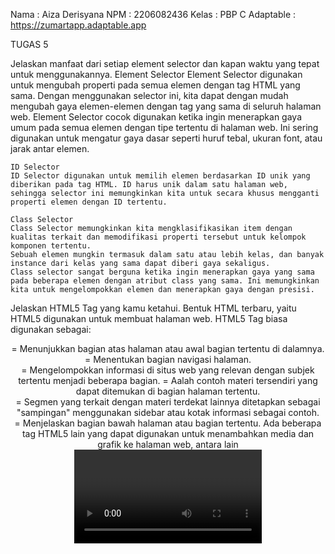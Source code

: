 Nama        : Aiza Derisyana
NPM         : 2206082436
Kelas       : PBP C
Adaptable   : https://zumartapp.adaptable.app



TUGAS 5

Jelaskan manfaat dari setiap element selector dan kapan waktu yang tepat untuk menggunakannya. 
    Element Selector 
    Element Selector digunakan untuk mengubah properti pada semua elemen dengan tag HTML yang sama. Dengan menggunakan selector ini,  kita dapat dengan mudah mengubah gaya elemen-elemen dengan tag yang sama di seluruh halaman web. Element Selector cocok digunakan ketika ingin menerapkan gaya umum pada semua elemen dengan tipe tertentu di halaman web. Ini sering digunakan untuk mengatur gaya dasar seperti huruf tebal, ukuran font, atau jarak antar elemen.

    ID Selector 
    ID Selector digunakan untuk memilih elemen berdasarkan ID unik yang diberikan pada tag HTML. ID harus unik dalam satu halaman web, sehingga selector ini memungkinkan kita untuk secara khusus mengganti properti elemen dengan ID tertentu.

    Class Selector 
    Class Selector memungkinkan kita mengklasifikasikan item dengan kualitas terkait dan memodifikasi properti tersebut untuk kelompok komponen tertentu.
    Sebuah elemen mungkin termasuk dalam satu atau lebih kelas, dan banyak instance dari kelas yang sama dapat diberi gaya sekaligus.
    Class selector sangat berguna ketika ingin menerapkan gaya yang sama pada beberapa elemen dengan atribut class yang sama. Ini memungkinkan kita untuk mengelompokkan elemen dan menerapkan gaya dengan presisi.

Jelaskan HTML5 Tag yang kamu ketahui.
    Bentuk HTML terbaru, yaitu HTML5 digunakan untuk membuat halaman web. HTML5 Tag biasa digunakan sebagai:
    <header> = Menunjukkan bagian atas halaman atau awal bagian tertentu di dalamnya.
    <nav> = Menentukan bagian navigasi halaman.
    <section> = Mengelompokkan informasi di situs web yang relevan dengan subjek tertentu menjadi beberapa bagian.
    <Artikel> = Aalah contoh materi tersendiri yang dapat ditemukan di bagian halaman tertentu.
    <aside> = Segmen yang terkait dengan materi terdekat lainnya ditetapkan sebagai "sampingan" menggunakan sidebar atau kotak informasi sebagai contoh.
    <footer> = Menjelaskan bagian bawah halaman atau bagian tertentu.
    Ada beberapa tag HTML5 lain yang dapat digunakan untuk menambahkan media dan grafik ke halaman web, antara lain <video>, <audio>, <canvas>, dan <svg>. 

Jelaskan perbedaan antara margin dan padding.
    Margin dan padding adalah properti CSS yang digunakan untuk mengatur ruang di sekitar dan di dalam elemen HTML, yang digunakan dalam desain dan tata letak web untuk menentukan ruang antara elemen dan komponen di sekitarnya serta ruang antara konten elemen dan batasnya. Perbedaan keduanya adalah margin, yang memiliki nilai default 0, dapat diberikan hingga empat kali untuk setiap elemen, menentukan jarak dari tepi elemen dan menyisakan ruang di sekitarnya tanpa mengubah ukurannya. Di sisi lain, padding hanya dapat diberikan hingga empat kali untuk setiap elemen dan menentukan jarak dari dalam elemen, memberikan ruang di dalam elemen, dan dapat membuat elemen lebih besar atau lebih kecil. Padding memiliki nilai default 0. 

Jelaskan perbedaan antara framework CSS Tailwind dan Bootstrap. Kapan 
    sebaiknya kita menggunakan Bootstrap daripada Tailwind, dan sebaliknya?
    Perbedaan antara framework CSS Tailwind dan Bootstrap adalah Tailwind membangun tampilan dengan menggabungkan kelas-kelas utilitas yang telah didefinisikan sebelumnya, memiliki file CSS yang lebih kecil, memberikan fleksibilitas dan adaptabilitas tinggi terhadap proyek, tetapi memerlukan pembelajaran yang lebih curam. Sementara itu, Bootstrap menggunakan gaya dan komponen yang telah didefinisikan, memiliki file CSS yang lebih besar, sering menghasilkan tampilan yang konsisten di seluruh proyek, dan memiliki pembelajaran yang lebih cepat untuk pemula karena dapat mulai dengan komponen yang telah didefinisikan.
    Bootstrap dapat menjadi pilihan yang tepat jika ingin membuat situs web lengkap dengan banyak komponen siap pakai dan gaya yang lebih kontemporer. Hal ini karena bootstrap memiliki semua karakteristik tersebut. Namun, ukuran file yang dimiliki Bootstrap lebih tinggi.
    Di sisi lain, Tailwind bisa menjadi pilihan yang baik jika ingin membuat komponen secara modular, memiliki kontrol lebih besar terhadap desain, dan memberikan tampilan yang lebih minimalis. Tailwind dapat memberikan transmisi yang lebih besar dalam hal desain dan memiliki ukuran file yang lebih kecil.

Jelaskan bagaimana cara kamu mengimplementasikan checklist di atas secara step-by-step
    1. Tambahkan Bootstrap, CSS, JS ke aplikasi melalu templates/base.html seperti berikut
    <meta name="viewport" content="width=device-width, initial-scale=1">
        {% endblock meta %}
        <link href="https://cdn.jsdelivr.net/npm/bootstrap@5.3.2/dist/css/bootstrap.min.css" rel="stylesheet" integrity="sha384-T3c6CoIi6uLrA9TneNEoa7RxnatzjcDSCmG1MXxSR1GAsXEV/Dwwykc2MPK8M2HN" crossorigin="anonymous">
        <script src="https://code.jquery.com/jquery-3.6.0.min.js" integrity="sha384-KyZXEAg3QhqLMpG8r+J4jsl5c9zdLKaUk5Ae5f5b1bw6AUn5f5v8FZJoMxm6f5cH1" crossorigin="anonymous"></script>
        <script src="https://cdn.jsdelivr.net/npm/@popperjs/core@2.11.8/dist/umd/popper.min.js" integrity="sha384-I7E8VVD/ismYTF4hNIPjVp/Zjvgyol6VFvRkX/vR+Vc4jQkC+hVqc2pM8ODewa9r" crossorigin="anonymous"></script>
        <script src="https://cdn.jsdelivr.net/npm/bootstrap@5.3.2/dist/js/bootstrap.min.js" integrity="sha384-BBtl+eGJRgqQAUMxJ7pMwbEyER4l1g+O15P+16Ep7Q9Q+zqX6gSbd85u4mG4QzX+" crossorigin="anonymous"></script>
    </head>
    2. Menambahkan navigation bar di main.html
    3. Menambah fitur edit_item dalam main/views.py seperti berikut
    def edit_item(request, id):
        product = Items.objects.get(pk = id)
        form = ItemForm(request.POST or None, instance=product)
    if form.is_valid() and request.method == "POST":
        # Simpan form dan kembali ke halaman awal
        form.save()
        return HttpResponseRedirect(reverse('main:show_main'))
    context = {'form': form}
    return render(request, "edit_item.html", context)
    4. Mebuat berkas baru yaitu edit_item.html dalam main/templates seperti berikut

	    </style>
	    <div class="content-container">
	    <h1>Edit Item</h1>
	    <form method="POST">
	    {% csrf_token %}
	    <table>
	        {{ form.as_table }}
	        <tr>
	            <td></td>
	            <td>
	                <input type="submit" value="Edit Item"/>
	            </td>
	        </tr>
	    </table>
	    </form>

    {% endblock %}
    Lalu menambahkan selectronya 
    5. Membuka main/urls.py lalu menambah ‘’’from main.views import edit_item’’’
    6. Tambahkan ‘’’path('edit-item/<int:id>', edit_item, name='edit_item'),’’’ dalam urlspatterns
    7. Dalam main.html di main/templates, tambahkan kode berikut
	    <td>
	        <a href="{% url 'main:edit_item' item.pk %}">
	            <button>Edit</button>
	        </a>
    8. Menambah fitur delete_item dalam main/views.py seperti berikut
	    def delete_item(request, id):
	    item = Items.objects.get(pk = id)
	    item.delete()
	    return HttpResponseRedirect(reverse('main:show_main'))

    9. Membuka main/urls.py lalu menambah ‘’’from main.views import delete_item’’’
    10. Tambahkan ‘’’path('delete/<int:id>', delete_item, name='delete_item'), ‘’’dalam urlspatterns
    11. Dalam main.html di main/templates, tambahkan kode berikut
	    </a>
	        <a href="{% url 'main:delete_item' item.pk %}">
	            <button>Delete</button>
	        </a>
    12. Jalankan aplikasi dengan ‘’’python manage.py runserver’’’ dan buka http://localhost:8000  

===========================================================================================================================================================
===========================================================================================================================================================

Tugas 4

Apa itu Django UserCreationForm, dan jelaskan apa kelebihan dan kekurangannya?
UserCreationForm dalam Django adalah formulir bawaan yang sangat berguna untuk membuat formulir pendaftaran pengguna dalam aplikasi web dengan cepat. Kelebihannya dari UserCreationForm yaitu kemudahan penggunaan, validasi otomatis untuk memastikan bahwa input yang dimasukkan oleh pengguna valid dan sesuai dengan kebutuhan aplikasi dan integrasi yang baik dengan sistem keamanan Django. Kekurangannya adalah keterbatasan fitur untuk pendaftaran karena hanya menyediakan field untuk username, password, dan email. Serta Tampilan default yang mungkin tidak sesuai dengan desain aplikasi yang dibuat, sehingga perlu dilakukan penyesuaian tampilan.

Apa perbedaan antara autentikasi dan otorisasi dalam konteks Django, dan mengapa keduanya penting?
    Autentikasi adalah proses verifikasi identitas pengguna dengan memeriksa apakah username dan password yang dimasukkan oleh pengguna cocok dengan data yang tersimpan di database. Autentikasi adalah langkah pertama dalam menjaga keamanan aplikasi dan mencegah akses oleh pengguna yang tidak sah. Autentikasi penting untuk memastikan bahwa hanya pengguna yang identitasnya terverifikasi memiliki hak akses ke aplikasi atau sumber daya tertentu.
    Otorisasi adalah proses penentuan hak akses pengguna setelah identitasnya terverifikasi dengan memeriksa apakah pengguna memiliki hak akses untuk melakukan tindakan tertentu, seperti mengedit atau menghapus data. Otorisasi membantu melindungi data sensitif dan menghindari penyalahgunaan sumber daya aplikasi. Otorisasi penting untuk mengendalikan tingkat akses dan hak pengguna dalam aplikasi.
    Kedua hal ini penting karena keduanya bekerja sama untuk memastikan bahwa hanya pengguna yang sah yang dapat mengakses aplikasi dan melakukan tindakan tertentu, dengan begitu autentikasi dan otorisasi dapat membantu melindungi data sensitif dari akses yang tidak sah.

Apa itu cookies dalam konteks aplikasi web, dan bagaimana Django menggunakan cookies untuk mengelola data sesi pengguna?
    Cookies adalah file kecil yang disimpan di komputer pengguna oleh aplikasi web, memainkan peran penting dalam menyimpan informasi seputar pengguna dan interaksi mereka dengan situs web. Ini termasuk menyimpan preferensi pengguna, data sesi, dan sejarah penggunaan. Dalam kerangka kerja web Python Django, cookies digunakan untuk mengelola data sesi pengguna. Ketika pengguna masuk ke dalam aplikasi Django, sistem akan membuat sebuah cookie yang berisi ID sesi pengguna. ID ini digunakan untuk mengidentifikasi pengguna dan menyimpan data sesi mereka, seperti preferensi pengguna, konten dalam keranjang belanja, dan catatan riwayat penggunaan. Django juga memberikan kemampuan untuk mengatur waktu kedaluwarsa cookie, sehingga data sesi pengguna dapat dihapus secara otomatis setelah periode waktu tertentu.
    Penggunaan cookies sangat penting dalam pengembangan aplikasi web modern karena memungkinkan pengembang untuk dengan aman menyimpan informasi pengguna dan menyediakan pengalaman yang lebih personal serta interaktif. Dengan dukungan dari cookies, aplikasi web dapat mengingat preferensi pengguna, mengelola status masuk, serta menyimpan data yang esensial untuk meningkatkan keseluruhan pengalaman pengguna.

Apakah penggunaan cookies aman secara default dalam pengembangan web, atau apakah ada risiko potensial yang harus diwaspadai?
    Penggunaan cookies dalam pengembangan web bisa aman atau berpotensi berisiko tergantung pada cara penggunaannya. Keamanan cookies dapat ditingkatkan dengan menggunakan HTTPS, mengatur "HttpOnly" dan "Secure" pada cookies, dan menghindari menyimpan data sensitif di dalamnya. Potensi risiko termasuk penyadapan data jika tidak ada enkripsi HTTPS, penyalahgunaan cookies yang dapat menyebabkan akses ilegal, pelacakan pengguna, dan pencurian cookies. Dalam pengembangan web dengan Django, cookies digunakan untuk mengelola sesi pengguna, dan waktu kadaluarsa cookies dapat diatur. Penting bagi pengembang untuk memahami risiko potensial ini dan menjalankan praktik keamanan yang tepat.

Jelaskan bagaimana cara kamu mengimplementasikan checklist di atas secara step-by-step (bukan hanya sekadar mengikuti tutorial).

Fungsi Registrasi
    
	1. Pertama jalankan terlebih dahulu virtual enviroment dengan ‘source env/bin/activate’

    2. Buka main/views.py dan tambahkan import 
    from django.shortcuts import redirect
    from django.contrib.auth.forms import UserCreationForm
    from django.contrib import messages  

    3. Buat fungsi register seperti berikut;
    def register(request):
        form = UserCreationForm()
        if request.method == "POST":
            form = UserCreationForm(request.POST)
            if form.is_valid():
                form.save()
                messages.success(request, 'Your account has been successfully created!')
                return redirect('main:login')
        context = {'form':form}
        return render(request, 'register.html', context)

    4. Buat berkas baru yaitu register.html dalam main/templates dan isi dengan;
        {% extends 'base.html' %}
        {% block meta %}
        <title>Register</title>
        {% endblock meta %}

        {% block content %} 

        <div class = "login">
        
        <h1>Register</h1> 

            <form method="POST" > 
                {% csrf_token %} 
                <table> 
                    {{ form.as_table }} 
                    <tr> 
                        <td></td>
                        <td><input type="submit" name="submit" value="Daftar"/></td> 
                    </tr> 
                </table> 
            </form>

        {% if messages %} 
            <ul>  
                {% for message in messages %} 
                    <li>{{ message }}</li> 
                    {% endfor %} 
            </ul>  
        {% endif %}

        </div> 

        {% endblock content %}
        
    5. Buka main/urls.py lalu import 'from main.views import show_main, create_product, show_xml, show_json, show_xml_by_id show_json_by_id, register'

    6. Tambahkan  dalam urlpatterns 'path('register/', register, name='register'),'


Fungsi Login

    1. Buka main/views dan tambahkan import 'from django.contrib.auth import authenticate, login'

    2. Buat fungsi login_user seperti berikut; 
    def login_user(request):
        if request.method == 'POST':
            username = request.POST.get('username')
            password = request.POST.get('password')
            user = authenticate(request, username=username, password=password)
            if user is not None:
                login(request, user)
                return redirect('main:show_main')
            else:
                messages.info(request, 'Sorry, incorrect username or password. Please try again.')
        context = {}
        return render(request, 'login.html', context)

    3. Buat berkas baru yaitu login.html dalam main/templates dan isi dengan;
        {% extends 'base.html' %}

        {% block meta %}
        <title>Login</title>
        {% endblock meta %}

        {% block content %}

        <div class = "login">

        <h1>Login</h1>

        <form method="POST" action="">
            {% csrf_token %}
            <table>
                <tr>
                    <td>Username: </td>
                    <td><input type="text" name="username" placeholder="Username" class="form-control"></td>
                </tr>
                        
                <tr>
                    <td>Password: </td>
                    <td><input type="password" name="password" placeholder="Password" class="form-control"></td>
                </tr>


                <tr>
                    <td></td>
                    <td><input class="btn login_btn" type="submit" value="Login"></td>
                </tr>
            </table>
        </form>

        {% if messages %}
            <ul>
                {% for message in messages %}
                    <li>{{ message }}</li>
                {% endfor %}
            </ul>
        {% endif %}    
            
        Don't have an account yet? <a href="{% url 'main:register' %}">Register Now</a>

        </div>

        {% endblock content %}

    4. Buka main/urls.py lalu import 'from main.views import show_main, create_product, show_xml, show_json, show_xml_by_id, show_json_by_id, register, login_user'

    5. Tambahkan  dalam urlpatterns 'path('login/', login_user, name='login'),'


Fungsi Logout

    1. Buka main/views dan tambahkan import 'from django.contrib.auth import logout'

    2. Buat fungsi logout_user seperti berikut ; 
        def logout_user(request):
            logout(request)
            return redirect('main:login')

    3. Buka berkas main.html dalam main/templates dan Tambahkan potongan kode di bawah ini setelah hyperlink tag 
        <a href="{% url 'main:logout' %}">
            <button>
                Logout
            </button>
        </a>

    4. Buka main/urls.py lalu import 'from main.views import show_main, create_product, show_xml, show_json, show_xml_by_id, show_json_by_id, register, login_user, logout_user'

    5. Tambahkan  dalam urlpatterns 'path('logout/', logout_user, name='logout'),'


Menerapkan Cookies
    
    1.  Buka main/views.py lalu lakukan 'import datetime'

    2. Update fungsi login_user dengan kode berikut sehingga login_user menjadi;
        def login_user(request):
        if request.method == 'POST':
            username = request.POST.get('username')
            password = request.POST.get('password')
            user = authenticate(request, username=username, password=password)
            if user is not None:
                login(request, user)
                response = HttpResponseRedirect(reverse("main:show_main"))
                response.set_cookie('last_login', str(datetime.datetime.now()))
                return response
            else:
                messages.info(request, 'Sorry, incorrect username or password. Please try again.')
        context = {}
        return render(request, 'login.html', context)

    3. Tambah last_login dalam showmain seperti berikut;
        def show_main(request):
        items = Items.objects.filter(user=request.user)
        item_count = items.count()
        context = {
            'name': request.user.username,
            'kelas' : 'PBP C',
            'items' : items,
            'item_count': item_count,
            'last_login': request.COOKIES['last_login'],
        }
        return render(request, "main.html", context)

    4. Update fungsi logout_user menjadi ;
        def logout_user(request):
            logout(request)
            response = HttpResponseRedirect(reverse('main:login'))
            response.delete_cookie('last_login')
            return response
    
    5. Buka templates/main.html dan tambahkan kode '<h5>Sesi terakhir login: {{ last_login }}</h5>' diantara tabel dan tombol logout 

 
Hubungkan model Items dengan User

    1. Buka main/models.py lalu lakukan impor 'from django.contrib.auth.models import User'

    2. Pada model Items tambahkan ;
        class Items(models.Model):
            user = models.ForeignKey(User, on_delete=models.CASCADE)

    3. Buka main/views.py lalu tambahkan kode berikut dalam fungsi create_products;
        form = ItemForm(request.POST or None)
        if form.is_valid() and request.method == "POST":
            product = form.save(commit=False)
            product.user = request.user
            product.save()
            return HttpResponseRedirect(reverse('main:show_main'))

    4. Update fungsi show_main sehingga;
        def show_main(request):
            items = Items.objects.filter(user=request.user)
            item_count = items.count()
            context = {
                'name': request.user.username,

    5. Lakukan ‘python manage.py makemigrations’ dan ‘python manage.py migrate’ di terminal folder

    6. Jalankan aplikasi dengan ‘python manage.py runserver’ 








======================================================================================================
======================================================================================================

TUGAS 3

Apa perbedaan antara form POST dan form GET dalam Django?
    Form POST digunakan ketika pengguna ingin mengirim data dari elemen form ke server web. Salah satu keunggulan utama dari form POST adalah bahwa data yang dikirim tidak akan terlihat dalam URL, membuatnya lebih aman untuk mengirimkan data yang bersifat sensitif atau ketika pengguna perlu mengirimkan banyak informasi, seperti saat membuat, mengedit, atau menghapus entitas. 

    Form GET digunakan untuk mengambil data dari server tanpa melakukan perubahan pada entitas tersebut. Meskipun form GET cocok untuk pengambilan data, data yang dikirimkan dengan metode GET akan terlihat dalam URL, yang membuatnya kurang aman untuk data yang sensitif. Selain itu, data yang dikirim melalui form GET juga dapat disimpan di dalam cache, yang dapat mengakibatkan masalah dalam privasi dan keamanan.

Apa perbedaan utama antara XML, JSON, dan HTML dalam konteks pengiriman data?
    XML merupakan format yang digunakan untuk menyimpan dan mengangkut data secara struktural dari satu aplikasi ke aplikasi lain melalui Internet. XML biasanya digunakan untuk merepresentasikan data dengan cara yang dapat dibaca oleh mesin dan sering digunakan sebagai format pertukaran data pada aplikasi web.

    JSON merupakan format pertukaran data terbuka yang dapat dibaca baik oleh manusia maupun mesin. JSON bersifat independen dari setiap bahasa pemrograman dan umum digunakan dalam berbagai aplikasi sebagai output API. JSON digunakan untuk menyimpan dan mengirimkan data dengan cara yang data diuraikan dan dikirimkan melalui Internet.

    HTML merupakan bahasa yang digunakan untuk membuat tampilan berisi  informasi pada browser web dan mendefinisikan tampilan halaman web. HTML tidak digunakan untuk pertukaran data antar aplikasi.

Mengapa JSON sering digunakan dalam pertukaran data antara aplikasi web modern?
    JSON sering digunakan dalam pertukaran data antara aplikasi web modern karena terdapat beberapa alasan, seperti JSON memiliki format yang ringan dan mudah dipahami oleh manusia. Dibandingkan dengan format lain seperti XML, JSON lebih ringkas dan lebih mudah dibaca oleh manusia. Selain itu, JSON juga lebih efisien dalam pemrosesan oleh mesin dibandingkan dengan XML. Hal ini menjadikan JSON sebagai pilihan yang efisien dalam hal pengiriman dan pengolahan data. JSON biasanya digunakan dalam layanan web untuk mentransfer data ke aplikasi klien atau perangkat lunak lainnya. Kemampuan JSON untuk dengan mudah mengatur pertukaran data yang efisien dan mudah dipahami antara berbagai komponen dan layanan, membuat JSON menjadi sangat relevan dalam penggunaan pengembangan web yang semakin kompleks.

Jelaskan bagaimana cara kamu mengimplementasikan checklist di atas secara step-by-step (bukan hanya sekadar mengikuti tutorial).
    Dengan melanjutkan aplikasi ZUMART kita aktifkan virtual environment terlebih dahulu dengan source env/bin/activate. Selanjutnya buka urls.py yang ada pada folder ZUMART dan ubahlah pathmain/ menjadi '' seperti berikut path('', include('main.urls')). Lalu buat folder templates pada root folder dan buatlah sebuah berkas HTML baru bernama base.html yang berisi kode berikut:

    {% load static %}
    <!DOCTYPE html>
    <html lang="en">
        <head>
            <meta charset="UTF-8" />
            <meta
                name="viewport"
                content="width=device-width, initial-scale=1.0"
            />
            {% block meta %}
            {% endblock meta %}
        </head>

        <body>
            {% block content %}
            {% endblock content %}
        </body>
    </html>

    Lalu buka settings.py dan cari baris yang mengandung templates dan tambahkan 'DIRS': [BASE_DIR / 'templates']. Pada templates di dalam direktori main, ubah kode main.html menjadi:
    {% extends 'base.html' %}
    {% block content %}
    <h1 style="background-color: #2a5bd1;">ZUMART</h1>
    <p>ZUMART merupakan Thrift Shop yang menjual berbagai jenis sepatu keren dan ramah di kantong.<p>
    <p>By Aiza Derisyana from PBP C.<p>
    {% endblock content %}

    > Pembuatan Form Input Data dan Menampilkan Data Produk Pada HTML
    Buat berkas dalam direktori main bernama forms.py lalu tambahkan kode berikut:

    from django.forms import ModelForm
    from main.models import Items
    class ItemForm(ModelForm):
    class Meta:
        model = Items
        fields = ["name", "size", "color", "amount", "price", "description"]

    Selanjutnya buka views.py lalu tambahkan:

    from django.http import HttpResponseRedirect
    from main.forms import ProductForm
    from django.urls import reverse

    Dan buat fungsi baru yang menerima parameter request seperti:

    def create_product(request):
        form = ProductForm(request.POST or None)

        if form.is_valid() and request.method == "POST":
            form.save()
            return HttpResponseRedirect(reverse('main:show_main'))

        context = {'form': form}
        return render(request, "create_product.html", context)

    Selanjutnya ubah kode show_main menjadi:

    def show_main(request):
    items = Items.objects.all()
    item_count = items.count()
    context = {
        'name' : 'Aiza Derisyana',
        'kelas' : 'PBP C',
        'items' : items,
        'item_count': item_count
    }
    return render(request, "main.html", context)

    Lalu Buka urls.py yang ada pada folder main dan import fungsi create_product seperti from main.views import show_main, create_product dan tambahkan path url ke dalam urlpatterns pada urls.py di main seperti path('create-product', create_product, name='create_product'), untuk mengakses fungsi yang sudah di-import sebelumnya.
    Selanjutnya buat berkas HTML baru bernama create_product.html dalam direktori main dan templates dan tambahkan kode berikut:

    {% extends 'base.html' %} 

    {% block content %}
    <h1>Add New Product</h1>

    <form method="POST">
        {% csrf_token %}
        <table>
            {{ form.as_table }}
            <tr>
                <td></td>
                <td>
                    <input type="submit" value="Add Product"/>
                </td>
            </tr>
        </table>
    </form>

    {% endblock %}

    Lalu tambahkan juga kode berikut dalam main.html:

    <p>Kamu menyimpan {{ item_count }} item pada aplikasi ini.</p>
    <table>
        <tr>
            <th>Name</th>
            <th>Size</th>
            <th>Color</th>
            <th>Amount</th>
            <th>Price</th>
            <th>Description</th>
        </tr>
    
        {% comment %} Berikut cara memperlihatkan data produk di bawah baris ini {% endcomment %}
    
        {% for item in items %}
            <tr>
                <td>{{item.name}}</td>
                <td>{{item.size}}</td>
                <td>{{item.color}}</td>
                <td>{{item.amount}}</td>
                <td>{{item.price}}</td>
                <td>{{item.description}}</td>
            </tr>
        {% endfor %}
    </table>
    
    <br/>
    
    <a href="{% url 'main:create_product' %}">
        <button>
            Add New Item
        </button>
    </a>
    <p>By Aiza Derisyana from PBP C.<p>
    {% endblock content %}

    > Mengembalikan data dalam bentuk XML
    Pertama buka views,py dalam direktori main dan lakukan:

    from django.http import HttpResponse
    from django.core import serializers

    Lalu buat fungsi show_xml seperti dan tambahkan return function berupa HttpResponse yang berisi parameter data hasil query yang sudah diserialisasi menjadi XML dan parameter seperti:
    def show_xml(request):
    data = Items.objects.all()
    return HttpResponse(serializers.serialize("xml", data), content_type="application/xml")
    Setelah itu buka urls.py dalam main dan tambahkan  from main.views import show_main, create_product, show_xml dan path('xml/', show_xml, name='show_xml'), dalam urlpatterns.

    > Mengembalikan data dalam bentuk JSON
    Pertama buka views,py dalam direktori main lalu buat fungsi show_json dengan return function berupa HttpResponse yang berisi parameter data hasil query yang sudah di serialisasi menjadi JSON dan parameter seperti:
    def show_json(request):
    data = Items.objects.all()
    return HttpResponse(serializers.serialize("json", data), content_type="application/json")
    Setelah itu buka urls.py dalam main dan tambahkan from main.views import show_main, create_product, show_xml, show_json dan path('json/', show_json, name='show_json'),
    Dalam urlpatterns.

    > Mengembalikan Data Berdasarkan ID dalam Bentuk XML dan JSON
    Buka views,py dalam direktori main lalu buat fungsi show_xml_by_id dan show_json_by_id, seperti:
    def show_xml_by_id(request, id):
    data = Items.objects.filter(pk=id)
    return HttpResponse(serializers.serialize("xml", data), content_type="application/xml")


    def show_json_by_id(request, id):
    data = Items.objects.filter(pk=id)
    return HttpResponse(serializers.serialize("json", data), content_type="application/json")
    Setelah itu buka urls.py dalam main dan tambahkan from main.views import show_main, create_product, show_xml, show_json, show_xml_by_id, show_json_by_id  dan path('xml/<int:id>/', show_xml_by_id, name='show_xml_by_id'),
    path('json/<int:id>/', show_json_by_id, name='show_json_by_id'),
    Dalam urlpatterns

    > Penggunaan postman
    Pastikan server sudah berjalan dengan perintah python manage.py runserver.
    Buka postman dan tambahkan http://localhost:8000/xml atau http://localhost:8000/json dalam request GET. Lalu klik Send. Response dapat dilihat di bagian bawah postman.
<img width="1440" alt="Screenshot 2023-09-16 at 22 47 12" src="https://github.com/aizaderisyana/ZUMART-APP/assets/82081149/19251792-0440-4e8c-b478-52212156c65e">
<img width="1440" alt="Screenshot 2023-09-16 at 22 47 22" src="https://github.com/aizaderisyana/ZUMART-APP/assets/82081149/92676079-81ba-45ae-a78f-bf0909f77b85">
<img width="1440" alt="Screenshot 2023-09-16 at 22 47 41" src="https://github.com/aizaderisyana/ZUMART-APP/assets/82081149/b91b29fe-89b3-47da-b77c-e9f7fced22b8">


======================================================================================================
======================================================================================================


TUGAS 2
1. Jelaskan bagaimana cara kamu mengimplementasikan checklist di atas secara step-by-step (bukan hanya sekadar mengikuti tutorial).
   Cara saya mengimplementasikan chacklist tersebut adalah dengan cara:
   1) Membuat direktori baru bernama ZUMART
   2) Mengaktifkan virtual enviroment dengan perintah seperti python -m venv env dan source env/bin/activate
   3) Membuat berkas requirements.txt
   4) Membuat repositori bernama ZUMART-APP di github
   5) Membuat project django dengan django-admin startproject ZUMART .
   6) Menambahkan ALLOWED_HOSTS = ["*"] di settings.py 
   7) Mengunggah proyek ke repositori github dengan menambah berkas .gitignore dan melakukan add, coommit, push
   8) Membuat Aplikasi main dalam ZUMART dengan python manage.py startapp main 
   9) Mendaftarkan aplikasi main ke dalam proyek dengan cara menambah 'main' di INSTALLED_APPS pada berkas settings.py
   10) Membuat direktori baru yaitu templates dalam main
   11) Membuat berkas main.html dalam berkas templates dan isi sesuai ketentuan soal yaitu nama, kelas, deskripsi, nama aplikasi
   12) Buka dan isi berkas models.py sesuai ketentuan soal yaitu name, amount, description serta tambahannya
   13) Melakukan migrasi model untuk melacak perubahan pada model dengan python manage.py makemigrations untuk menciptakan berkas migrasi yang berisi perubahan model dan python manage.py migrate untuk mengaplikasikan perubahan model yang tercantum dalam berkas migrasi ke basis data
   14) Buka berkas views.py lalu tambahkan from django.shortcuts import render. Setelah itu tambahkan fungsi show_main dan ubah datanya sesuai dengan yang diinginkan soal
   15) Modifikasi berkas main.html dalam templates agar dapat menampilkan data yang telah diambil dari model
   16) Melakukan konfigurasi routing URL dalam main dengan menambah path('', show_main, name='show_main') untuk dapat mengimport rute URL dari berkas
   16) Melakukan konfigurasi routing URL ZUMART dengan menambah path('main/', include('main.urls')) untuk memungkinkan aplikasi dalam proyek Django untuk bersifat modular dan terpisah
   17) Cek django yang sudah berhasil dibuat dengan python manage.py runserver lalu membuka http://localhost:8000
   18) Mengunggah kembali ke github dengan add, commit push
   19) Deploy aplikasi ke Adaptable.io​ dengan membuat akun Adaptable.io​, lalu login dan hubungkan Adaptable.io dengan repository github. Setelah itu pilih Python App Template sebagai template deployment dan PostgreSQL sebagai tipe basis data yang akan digunakan. Selanjutnya sesuaikan versi Python menggunakan python --version dan  masukkan perintah python manage.py migrate && gunicorn ZUMART.wsgi pada bagian Start Command. Terakhir Masukkan nama aplikasi yang juga akan menjadi nama domain situs web, centang bagian HTTP Listener on PORT dan klik Deploy App.
  

2. Buatlah bagan yang berisi request client ke web aplikasi berbasis Django beserta responnya dan jelaskan pada bagan tersebut kaitan antara urls.py, views.py, models.py, dan berkas html.
<img width="894" alt="fc pbpb" src="https://github.com/aizaderisyana/ZUMART-APP/assets/82081149/a9982139-f38e-4a67-b284-c41632a4fefc">


3. Jelaskan mengapa kita menggunakan virtual environment? Apakah kita tetap dapat membuat aplikasi web berbasis Django tanpa menggunakan virtual environment?
    Virtual environment adalah alat yang penting dalam pengembangan perangkat lunak. Ini memungkinkan kita untuk mengisolasi dan mengelola dependensi yang digunakan dalam proyek dengan efisien. Dengan menggunakan virtual environment, setiap proyek memiliki lingkungan terpisah untuk mengatur pustaka dan paket Python yang diperlukan, serta memungkinkan kita untuk memilih versi Python yang cocok.
    Secara teknis mungkin untuk mengembangkan aplikasi web berbasis Django tanpa menggunakan virtual environment, namun praktik ini lebih baik dihindari. Hal ini disebabkan karena penggunaan virtual environment sangat dianjurkan untuk menjaga keteraturan, kejelasan, serta keterpeliharaan yang optimal dalam pengembangan proyek Django. Dengan cara ini, kita dapat menghindari masalah rumit yang terkait dengan konflik dependensi dan membuat manajemen dependensi proyek menjadi lebih mudah. Oleh karena itu, penting untuk selalu menggunakan virtual environment saat mengembangkan proyek Django.

4. Jelaskan apakah itu MVC, MVT, MVVM dan perbedaan dari ketiganya.
    MVC (Model-View-Controller):
    Model: Menyimpan data dan logika aplikasi.
    View: Menampilkan data dari model dan menghubungkannya dengan template.
    Controller: Menerima input, memprosesnya, dan mengatur Model dan View. 

    MVT (Model-View-Template):
    Model: Menyimpan data dan logika aplikasi.
    View: Menampilkan data dari model dan menghubungkannya dengan template.
    Template: Menentukan tampilan antarmuka pengguna.

    MVVM (Model-View-ViewModel):
    Model: Menyimpan data dan logika aplikasi.
    View: Menampilkan data dari model dan menghubungkannya dengan template.
    ViewModel: Memfasilitasi komunikasi antara Model dan View, mengelola tampilan data, dan berfungsi sebagai perantara. 

    Dalam MVT, peran Controller dalam MVC digantikan oleh Template, yang memiliki peran yang lebih terbatas dalam mengendalikan tampilan dibandingkan dengan Controller dalam MVC.

    Pada MVC, tanggung jawab utama Controller adalah mengatur alur logika aplikasi dan bertindak sebagai penghubung antara Model dan View.

    Pada MVVM, diperkenalkan ViewModel, yang tidak ada dalam MVC dan MVT. ViewModel berfungsi sebagai perantara antara Model dan View, dengan pemisahan tampilan dari logika bisnis yang jauh lebih ketat dibandingkan dengan MVC dan MVT.


